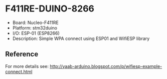 # F411RE-DUINO-8266
- Board: Nucleo-F411RE
- Platform: stm32duino
- I/O: ESP-01 (ESP8266)
- Description: Simple WPA connect using ESP01 and WifiESP library

## Reference
For more details see: http://yaab-arduino.blogspot.com/p/wifiesp-example-connect.html